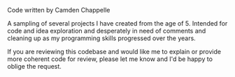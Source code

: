 Code written by Camden Chappelle

A sampling of several projects I have created from the age of 5. Intended for code and idea exploration and desperately in need of comments and cleaning up as my programming skills progressed over the years.

If you are reviewing this codebase and would like me to explain or provide more coherent code for review, please let me know and I'd be happy to oblige the request.
